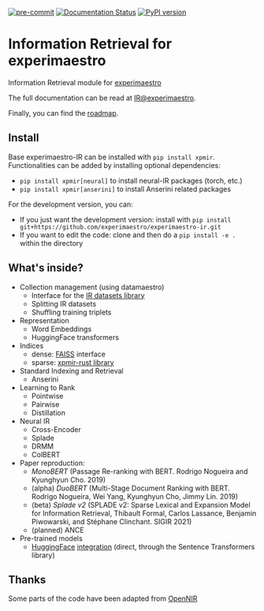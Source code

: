 [![pre-commit](https://img.shields.io/badge/pre--commit-enabled-brightgreen?logo=pre-commit&logoColor=white)](https://github.com/pre-commit/pre-commit)
[![Documentation Status](https://readthedocs.org/projects/experimaestro-ir/badge/?version=latest)](https://experimaestro-ir.readthedocs.io/en/latest/?badge=latest)
[![PyPI version](https://badge.fury.io/py/experimaestro-ir.svg)](https://badge.fury.io/py/experimaestro-ir)

# Information Retrieval for experimaestro

Information Retrieval module for [experimaestro](https://experimaestro-python.readthedocs.io/)

The full documentation can be read at [IR@experimaestro](https://experimaestro-ir.readthedocs.io/).

Finally, you can find the [roadmap](https://github.com/experimaestro/experimaestro-ir/issues/9).

## Install

Base experimaestro-IR can be installed with `pip install xpmir`.
Functionalities can be added by installing optional dependencies:

- `pip install xpmir[neural]` to install neural-IR packages (torch, etc.)
- `pip install xpmir[anserini]` to install Anserini related packages

For the development version, you can:

- If you just want the development version: install with `pip install git+https://github.com/experimaestro/experimaestro-ir.git`
- If you want to edit the code: clone and then do a `pip install -e .` within the directory

## What's inside?

- Collection management (using datamaestro)
    - Interface for the [IR datasets library](https://ir-datasets.com/)
    - Splitting IR datasets
    - Shuffling training triplets
- Representation
    - Word Embeddings
    - HuggingFace transformers
- Indices
    - dense: [FAISS](https://github.com/facebookresearch/faiss) interface
    - sparse: [xpmir-rust library](https://github.com/experimaestro/experimaestro-ir-rust)
- Standard Indexing and Retrieval
    - Anserini
- Learning to Rank
    - Pointwise
    - Pairwise
    - Distillation
- Neural IR
    - Cross-Encoder
    - Splade
    - DRMM
    - ColBERT
- Paper reproduction:
    - *MonoBERT* (Passage Re-ranking with BERT. Rodrigo Nogueira and Kyunghyun Cho. 2019)
    - (alpha) *DuoBERT* (Multi-Stage Document Ranking with BERT. Rodrigo Nogueira, Wei Yang, Kyunghyun Cho, Jimmy Lin. 2019)
    - (beta) *Splade v2* (SPLADE v2: Sparse Lexical and Expansion Model for Information Retrieval, Thibault Formal, Carlos Lassance, Benjamin Piwowarski, and Stéphane Clinchant. SIGIR 2021)
    - (planned) ANCE
- Pre-trained models
    - [HuggingFace](https://huggingface.co) [integration](https://experimaestro-ir.readthedocs.io/en/latest/pretrained.html) (direct, through the Sentence Transformers library)

## Thanks

Some parts of the code have been adapted from [OpenNIR](https://github.com/Georgetown-IR-Lab/OpenNIR)
